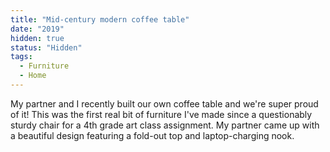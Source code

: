 ```yaml
---
title: "Mid-century modern coffee table"
date: "2019"
hidden: true
status: "Hidden"
tags:
  - Furniture
  - Home
---
```

My partner and I recently built our own coffee table and we're super proud of it! This was the first real bit of furniture I've made since a questionably sturdy chair for a 4th grade art class assignment. My partner came up with a beautiful design featuring a fold-out top and laptop-charging nook. 